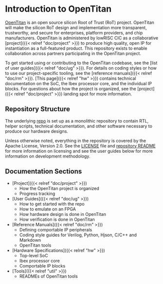 # Introduction to OpenTitan

[OpenTitan](https://opentitan.org) is an open source silicon Root of Trust (RoT) project.
OpenTitan will make the silicon RoT design and implementation more transparent, trustworthy, and secure for enterprises, platform providers, and chip manufacturers.
OpenTitan is administered by lowRISC CIC as a collaborative [project]({{< relref "doc/project" >}}) to produce high quality, open IP for instantiation as a full-featured product.
This repository exists to enable collaboration across partners participating in the OpenTitan project.

To get started using or contributing to the OpenTitan codebase, see the
[list of user guides]({{< relref "doc/ug" >}}).
For details on coding styles or how to use our project-specific tooling, see the
[reference manuals]({{< relref "doc/rm" >}}).
[This page]({{< relref "hw" >}})
contains technical documentation on the SoC, the Ibex processor core, and the individual IP blocks.
For questions about how the project is organized, see the [project]({{< relref "doc/project" >}}) landing spot for more information.

## Repository Structure

The underlying
[repo](http://www.github.com/lowrisc/opentitan)
is set up as a monolithic repository to contain RTL, helper scripts, technical documentation, and other software necessary to produce our hardware designs.

Unless otherwise noted, everything in the repository is covered by the Apache License, Version 2.0. See the [LICENSE](https://github.com/lowRISC/opentitan/blob/master/LICENSE) file and [repository README](https://github.com/lowRISC/opentitan/blob/master/README.md) for more information on licensing and see the user guides below for more information on development methodology.

## Documentation Sections

* [Project]({{< relref "doc/project" >}})
  * How the OpenTitan project is organized
  * Progress tracking
* [User Guides]({{< relref "doc/ug" >}})
  * How to get started with the repo
  * How to emulate on an FPGA
  * How hardware design is done in OpenTitan
  * How verification is done in OpenTitan
* [Reference Manuals]({{< relref "doc/rm" >}})
  * Defining comportable IP peripherals
  * Coding style guides for Verilog, Python, Hjson, C/C++ and Markdown
  * OpenTitan tools
* [Hardware Specifications]({{< relref "hw" >}})
  * Top-level SoC
  * Ibex processor core
  * Comportable IP blocks
* [Tools]({{< relref "util" >}})
  * READMEs of OpenTitan tools
